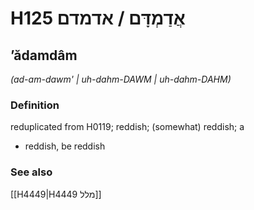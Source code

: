 # H125 אֲדַמְדָּם / אדמדם

## ʼădamdâm

_(ad-am-dawm' | uh-dahm-DAWM | uh-dahm-DAHM)_

### Definition

reduplicated from H0119; reddish; (somewhat) reddish; a

- reddish, be reddish

### See also

[[H4449|H4449 מלל]]
